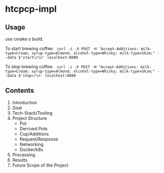 # htcpcp-impl

## Usage
use cmake o build.

To start brewing coffee:
` curl -i -X POST -H "Accept-Additions: milk-type=Cream; syrup-type=Almond; alcohol-type=Whisky; milk-type=Skim;" --data $'start\r\n' localhost:8080`

To stop brewing coffee:
` curl -i -X POST -H "Accept-Additions: milk-type=Cream; syrup-type=Almond; alcohol-type=Whisky; milk-type=Skim;" --data $'stop\r\n' localhost:8080`

## Contents
1. Introduction
2. Goal
3. Tech-Stack/Tooling
4. Project Structure
   - Pot
   - Derrived Pots
   - Cup/Additions
   - Request/Response
   - Networking
   - Docker/k8s
5. Processing
6. Results
7. Future Scope of the Project
